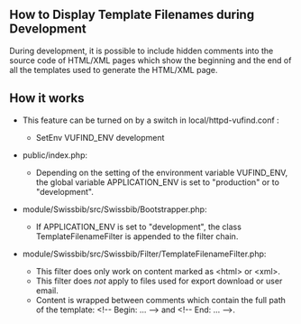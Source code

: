 ## How to Display Template Filenames during Development

During development, it is possible to include hidden comments
into the source code of HTML/XML pages which show the beginning and
the end of all the templates used to generate the HTML/XML page.

## How it works

* This feature can be turned on by a switch in local/httpd-vufind.conf :

    * SetEnv VUFIND_ENV development

* public/index.php:

    * Depending on the setting of the environment variable VUFIND_ENV,
    the global variable APPLICATION_ENV is set to "production" or to
    "development".

* module/Swissbib/src/Swissbib/Bootstrapper.php:

    * If APPLICATION_ENV is set to "development", the class TemplateFilenameFilter
    is appended to the filter chain.

* module/Swissbib/src/Swissbib/Filter/TemplateFilenameFilter.php:

    * This filter does only work on content marked as &lt;html&gt; or &lt;xml&gt;.
    * This filter does *not* apply to files used for export download or user email.
    * Content is wrapped between comments which contain the full path of the template:
    &lt;!-- Begin: ... --&gt; and &lt;!-- End: ... --&gt;.

